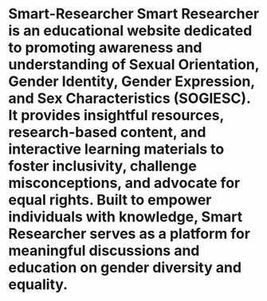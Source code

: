 # Smart-Researcher Smart Researcher is an educational website dedicated to promoting awareness and understanding of Sexual Orientation, Gender Identity, Gender Expression, and Sex Characteristics (SOGIESC). It provides insightful resources, research-based content, and interactive learning materials to foster inclusivity, challenge misconceptions, and advocate for equal rights. Built to empower individuals with knowledge, Smart Researcher serves as a platform for meaningful discussions and education on gender diversity and equality.
